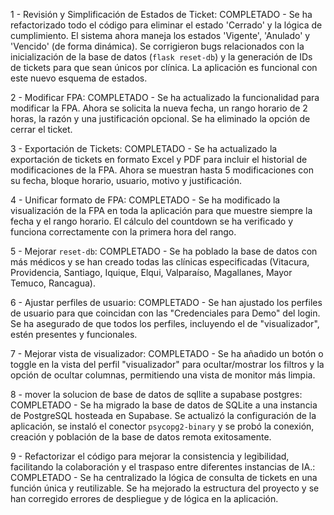 1 - Revisión y Simplificación de Estados de Ticket: COMPLETADO - Se ha refactorizado todo el código para eliminar el estado 'Cerrado' y la lógica de cumplimiento. El sistema ahora maneja los estados 'Vigente', 'Anulado' y 'Vencido' (de forma dinámica). Se corrigieron bugs relacionados con la inicialización de la base de datos (`flask reset-db`) y la generación de IDs de tickets para que sean únicos por clínica. La aplicación es funcional con este nuevo esquema de estados.

2 - Modificar FPA: COMPLETADO - Se ha actualizado la funcionalidad para modificar la FPA. Ahora se solicita la nueva fecha, un rango horario de 2 horas, la razón y una justificación opcional. Se ha eliminado la opción de cerrar el ticket.

3 - Exportación de Tickets: COMPLETADO - Se ha actualizado la exportación de tickets en formato Excel y PDF para incluir el historial de modificaciones de la FPA. Ahora se muestran hasta 5 modificaciones con su fecha, bloque horario, usuario, motivo y justificación.

4 - Unificar formato de FPA: COMPLETADO - Se ha modificado la visualización de la FPA en toda la aplicación para que muestre siempre la fecha y el rango horario. El cálculo del countdown se ha verificado y funciona correctamente con la primera hora del rango.

5 - Mejorar `reset-db`: COMPLETADO - Se ha poblado la base de datos con más médicos y se han creado todas las clínicas especificadas (Vitacura, Providencia, Santiago, Iquique, Elqui, Valparaíso, Magallanes, Mayor Temuco, Rancagua).

6 - Ajustar perfiles de usuario: COMPLETADO - Se han ajustado los perfiles de usuario para que coincidan con las "Credenciales para Demo" del login. Se ha asegurado de que todos los perfiles, incluyendo el de "visualizador", estén presentes y funcionales.

7 - Mejorar vista de visualizador: COMPLETADO - Se ha añadido un botón o toggle en la vista del perfil "visualizador" para ocultar/mostrar los filtros y la opción de ocultar columnas, permitiendo una vista de monitor más limpia.

8 - mover la solucion de base de datos de sqllite a supabase postgres: COMPLETADO - Se ha migrado la base de datos de SQLite a una instancia de PostgreSQL hosteada en Supabase. Se actualizó la configuración de la aplicación, se instaló el conector `psycopg2-binary` y se probó la conexión, creación y población de la base de datos remota exitosamente.

9 - Refactorizar el código para mejorar la consistencia y legibilidad, facilitando la colaboración y el traspaso entre diferentes instancias de IA.: COMPLETADO - Se ha centralizado la lógica de consulta de tickets en una función única y reutilizable. Se ha mejorado la estructura del proyecto y se han corregido errores de despliegue y de lógica en la aplicación.